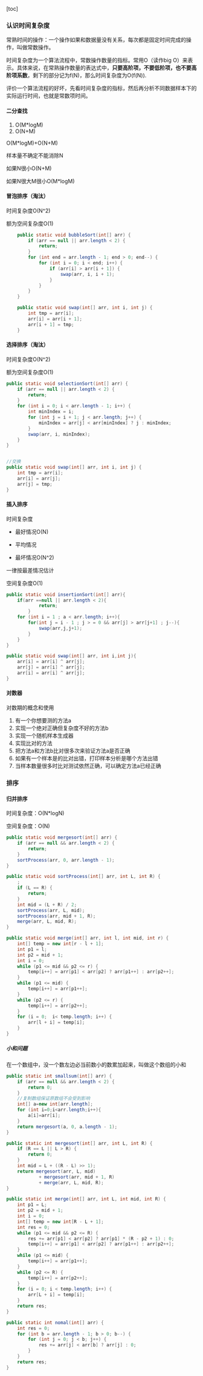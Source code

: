 [toc]

### 认识时间复杂度

常熟时间的操作：一个操作如果和数据量没有关系，每次都是固定时间完成的操作，叫做常数操作。

时间复杂度为一个算法流程中，常数操作数量的指标。常用O（读作big O）来表示。具体来说，在常熟操作数量的表达式中，**只要高阶项，不要低阶项，也不要高阶项系数**，剩下的部分记为f(N)，那么时间复杂度为O(f(N)).

评价一个算法流程的好坏，先看时间复杂度的指标，然后再分析不同数据样本下的实际运行时间，也就是常数项时间。

#### 二分查找

1. O(M*logM)
2. O(N+M)

O(M*logM)+O(N+M)

样本量不确定不能消除N

如果N很小O(N+M)

如果N很大M很小O(M*logM)

#### 冒泡排序（淘汰）

时间复杂度O(N^2)

额为空间复杂度O(1)

``` java
    public static void bubbleSort(int[] arr) {
        if (arr == null || arr.length < 2) {
            return;
        }
        for (int end = arr.length - 1; end > 0; end--) {
            for (int i = 0; i < end; i++) {
                if (arr[i] > arr[i + 1]) {
                    swap(arr, i, i + 1);
                }
            }
        }
    }

    public static void swap(int[] arr, int i, int j) {
        int tmp = arr[i];
        arr[i] = arr[i + 1];
        arr[i + 1] = tmp;
    }
```



#### 选择排序（淘汰）

时间复杂度O(N^2)

额为空间复杂度O(1)

``` java
public static void selectionSort(int[] arr) {
    if (arr == null || arr.length < 2) {
        return;
    }
    for (int i = 0; i < arr.length - 1; i++) {
        int minIndex = i;
        for (int j = i + 1; j < arr.length; j++) {
            minIndex = arr[j] < arr[minIndex] ? j : minIndex;
        }
        swap(arr, i, minIndex);
    }
}


//交换
public static void swap(int[] arr, int i, int j) {
    int tmp = arr[i];
    arr[i] = arr[j];
    arr[j] = tmp;
}
```

#### 插入排序

时间复杂度

+ 最好情况O(N)

+ 平均情况

+ 最坏情况O(N^2)

一律按最差情况估计

空间复杂度O(1)

``` java
public static void insertionSort(int[] arr){
    if(arr ==null || arr.length < 2){
            return;
        }
    for (int i = 1 ; a < arr.length; i++){
        for(int j = i - 1 ; j > = 0 && arr[j] > arr[j+1] ; j--){
            swap(arr,j,j+1);
        }
    }
}

public static void swap(int[] arr, int i,int j){
    arr[i] = arr[i] ^ arr[j];
    arr[j] = arr[i] ^ arr[j];
    arr[i] = arr[i] ^ arr[j];
}
```



#### 对数器

对数期的概念和使用

1. 有一个你想要测的方法a
2. 实现一个绝对正确但复杂度不好的方法b
3. 实现一个随机样本生成器
4. 实现比对的方法
5. 把方法a和方法b比对很多次来验证方法a是否正确
6. 如果有一个样本是的比对出错，打印样本分析是哪个方法出错
7. 当样本数量很多时比对测试依然正确，可以确定方法a已经正确 

### 排序

#### 归并排序

时间复杂度：O(N*logN)

空间复杂度：O(N)	

```java
public static void mergesort(int[] arr) {
    if (arr == null && arr.length < 2) {
        return;
    }
    sortProcess(arr, 0, arr.length - 1);
}

public static void sortProcess(int[] arr, int L, int R) {
    ;
    if (L == R) {
        return;
    }
    int mid = (L + R) / 2;
    sortProcess(arr, L, mid);
    sortProcess(arr, mid + 1, R);
    merge(arr, L, mid, R);
}

public static void merge(int[] arr, int l, int mid, int r) {
    int[] temp = new int[r - l + 1];
    int p1 = l;
    int p2 = mid + 1;
    int i = 0;
    while (p1 <= mid && p2 <= r) {
        temp[i++] = arr[p1] < arr[p2] ? arr[p1++] : arr[p2++];
    }
    while (p1 <= mid) {
        temp[i++] = arr[p1++];
    }
    while (p2 <= r) {
        temp[i++] = arr[p2++];
    }
    for (i = 0;  i< temp.length; i++) {
        arr[l + i] = temp[i];
    }
}
```

##### 小和问题

在一个数组中，没一个数左边必当前数小的数累加起来，叫做这个数组的小和

```java
public static int smallsum(int[] arr) {
    if (arr == null && arr.length < 2) {
        return 0;
    }
    //复制数组保证原数组不会受到影响
    int[] a=new int[arr.length];
    for (int i=0;i<arr.length;i++){
        a[i]=arr[i];
    }
    return mergesort(a, 0, a.length - 1);
}

public static int mergesort(int[] arr, int L, int R) {
    if (R == L || L > R) {
        return 0;
    }
    int mid = L + ((R - L) >> 1);
    return mergesort(arr, L, mid)
            + mergesort(arr, mid + 1, R)
            + merge(arr, L, mid, R);
}

public static int merge(int[] arr, int L, int mid, int R) {
    int p1 = L;
    int p2 = mid + 1;
    int i = 0;
    int[] temp = new int[R - L + 1];
    int res = 0;
    while (p1 <= mid && p2 <= R) {
        res += arr[p1] < arr[p2] ? arr[p1] * (R - p2 + 1) : 0;
        temp[i++] = arr[p1] < arr[p2] ? arr[p1++] : arr[p2++];
    }
    while (p1 <= mid) {
        temp[i++] = arr[p1++];
    }
    while (p2 <= R) {
        temp[i++] = arr[p2++];
    }
    for (i = 0; i < temp.length; i++) {
        arr[L + i] = temp[i];
    }
    return res;
}

public static int nomal(int[] arr) {
    int res = 0;
    for (int b = arr.length - 1; b > 0; b--) {
        for (int j = 0; j < b; j++) {
            res += arr[j] < arr[b] ? arr[j] : 0;
        }
    }
    return res;
}
```


